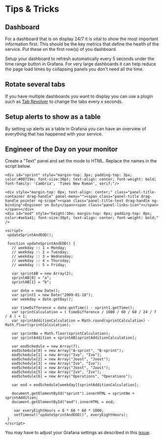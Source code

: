 # Tips & Tricks

## Dashboard
For a dashboard that is on display 24/7 it is vital to show the most important information first. This should be the key metrics that define the health of the service. Put these on the first row(s) of you dashboard.

Setup your dashboard to refresh automatically every 5 seconds under the time range button in Grafana. For very large dashboards it can help reduce the page load times by collapsing panels you don't need all the time.

## Rotate several tabs
If you have multiple dashboards you want to display you can use a plugin such as [Tab Revolver](https://chrome.google.com/webstore/detail/revolver-tabs/dlknooajieciikpedpldejhhijacnbda) to change the tabs every x seconds.

## Setup alerts to show as a table
By setting up alerts as a table in Grafana you can have an overview of everything that has happened with your service.

## Engineer of the Day on your monitor
Create a "Text" panel and set the mode to HTML. Replace the names in the script below.
```
<div id="sprint" style="margin-top: 3px; padding-top: 3px; color:#00719e; font-size:30pt; text-align: center; font-weight: bold; font-family: 'Cambria', 'Times New Roman', serif;"/>

<div style="margin-top: 0px; text-align: center;" class="panel-title-container drag-handle" panel-menu=""><span class="panel-title drag-handle pointer ng-scope"><span class="panel-title-text drag-handle ng-binding">Engineer on Duty</span><span class="panel-links-icon"></span></span></div>
<div id="eod" style="height:30x; margin-top: 0px; padding-top: 0px; color:#ae5a41; font-size:30pt; text-align: center; font-weight: bold;" />

<script>
 updateSprintAndEOD();

 function updateSprintAndEOD() {
   // weekday :: 1 = Monday;
   // weekday :: 2 = Tuesday;
   // weekday :: 3 = Wednesday;
   // weekday :: 4 = Thursday;
   // weekday :: 5 = Friday;

   var sprintAB = new Array(2);
   sprintAB[0] = "a";
   sprintAB[1] = "b";

   var date = new Date();
   var sprint1 = new Date("2009-01-18");
   var weekday = date.getDay();

   var timeDifference = date.getTime() - sprint1.getTime();
   var sprintCalculation = ( timeDifference / 1000 / 60 / 60 / 24 / 7 / 4 ) + 1;
   var sprintAdditionCalculation = Math.round(sprintCalculation) - Math.floor(sprintCalculation);

   var sprintNo = Math.floor(sprintCalculation);
   var sprintAddition = sprintAB[sprintAdditionCalculation];

   var eodSchedule = new Array(7);
   eodSchedule[0] = new Array("A-sprint", "B-sprint");
   eodSchedule[1] = new Array("Ivo", "Ivo");
   eodSchedule[2] = new Array("Joost", "Joost");
   eodSchedule[3] = new Array("Ivo", "Ivo");
   eodSchedule[4] = new Array("Joost", "Joost");
   eodSchedule[5] = new Array("Ivo", "Ivo");
   eodSchedule[6] = new Array("Operations", "Operations");

   var eod = eodSchedule[weekday][sprintAdditionCalculation];

   document.getElementById("sprint").innerHTML = sprintNo + sprintAddition;
   document.getElementById("eod").innerHTML = eod;

    var everyEightHours = 8 * 60 * 60 * 1000;
    setTimeout("updateSprintAndEOD()", everyEightHours);
 }
</script>
```
You may have to adjust your Grafana settings as described in this [issue](https://github.com/grafana/grafana/issues/15647).

